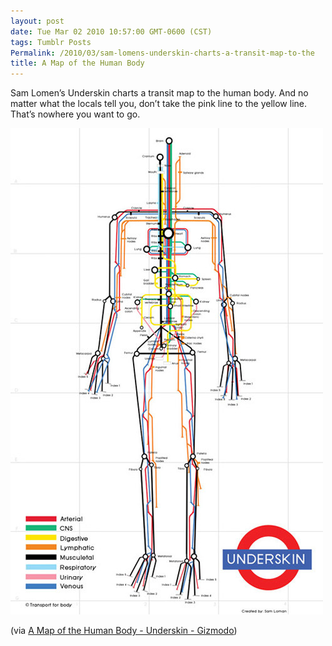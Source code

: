 ```yaml
---
layout: post
date: Tue Mar 02 2010 10:57:00 GMT-0600 (CST)
tags: Tumblr Posts
Permalink: /2010/03/sam-lomens-underskin-charts-a-transit-map-to-the
title: A Map of the Human Body
---
```


Sam Lomen&rsquo;s Underskin charts a transit map to the human body. And no matter what the locals tell you, don&rsquo;t take the pink line to the yellow line. That&rsquo;s nowhere you want to go.

![](/public/assets/tumblr/tumblr_kynz4nOxd71qa4klho1_540.jpg)

(via [A Map of the Human Body - Underskin - Gizmodo](http://gizmodo.com/5483691/a-map-of-the-human-body?utm_source=feedburner&utm_medium=feed&utm_campaign=Feed%3A+gizmodo%2Ffull+%28Gizmodo%29&utm_content=Google+Reader))
